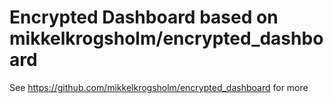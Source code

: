 # Encrypted Dashboard based on mikkelkrogsholm/encrypted_dashboard

See https://github.com/mikkelkrogsholm/encrypted_dashboard for more